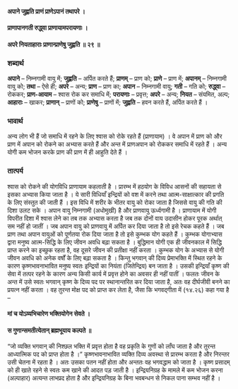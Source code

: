 #### अपाने जुह्वति प्राणं प्राणेऽपानं तथापरे ।
#### प्राणापानगती रुद्ध्वा प्राणायामपरायणाः ।
#### अपरे नियताहाराः प्राणान्प्राणेषु जुह्वति ॥ २९ ॥

### शब्दार्थ

**अपाने** – निम्नगामी वायु में; **जुह्वति** – अर्पित करते हैं; **प्राणम्** – प्राण को; **प्राणे** – प्राण में; **अपानम्** – निम्नगामी वायु को; **तथा** – ऐसे ही; **अपरे** – अन्य; **प्राण** – प्राण का; **अपान** – निम्नगामी वायु; **गती** – गति को; **रुद्ध्वा** – रोककर; **प्राण-आयाम** – श्वास रोक कर समाधि में; **परायणाः** – प्रवृत्त; **अपरे** – अन्य; **नियत** – संयमित, अल्प; **आहाराः** – खाकर; **प्राणान्** – प्राणों को; **प्राणेषु** – प्राणों में; **जुह्वति** – हवन करते हैं, अर्पित करते हैं ।

### भावार्थ

अन्य लोग भी हैं जो समाधि में रहने के लिए श्वास को रोके रहते हैं (प्राणायाम) । वे अपान में प्राण को और प्राण में अपान को रोकने का अभ्यास करते हैं और अन्त में प्राणअपान को रोककर समाधि में रहते हैं । अन्य योगी कम भोजन करके प्राण की प्राण में ही आहुति देते हैं ।

### तात्पर्य

श्वास को रोकने की योगविधि प्राणायाम कहलाती है । प्रारम्भ में हठयोग के विविध आसनों की सहायता से इसका अभ्यास किया जाता है । ये सारी विधियाँ इन्द्रियों को वश में करने तथा आत्म-साक्षात्कार की प्रगति के लिए संस्तुत की जाती हैं । इस विधि में शरीर के भीतर वायु को रोका जाता है जिससे वायु की गति की दिशा उलट सके । अपान वायु निम्नगामी (अधोमुखी) है और प्राणवायु ऊर्ध्वगामी है । प्राणायाम में योगी विपरीत दिशा में श्वास लेने का तब तक अभ्यास करता है जब तक दोनों वाय उदासीन होकर पूरक अर्थात् सम नहीं हो जातीं । जब अपान वायु को प्राणवायु में अर्पित कर दिया जाता है तो इसे रेचक कहते हैं । जब प्राण तथा अपान वायुओं को पूर्णतया रोक दिया जाता है तो इसे कुम्भक योग कहते हैं । कुम्भक योगाभ्यास द्वारा मनुष्य आत्म-सिद्धि के लिए जीवन अवधि बढ़ा सकता है । बुद्धिमान योगी एक ही जीवनकाल में सिद्धि प्राप्त करने का इच्छुक रहता है, वह दूसरे जीवन की प्रतीक्षा नहीं करता । कुम्भक योग के अभ्यास से योगी जीवन अवधि को अनेक वर्षों के लिए बढ़ा सकता है । किन्तु भगवान् की दिव्य प्रेमाभक्ति में स्थित रहने के कारण कृष्णभावनाभावित मनुष्य स्वतः इन्द्रियों का नियंता (जितेन्द्रिय) बन जाता है । उसकी इन्द्रियाँ कृष्ण की सेवा में तत्पर रहने के कारण अन्य किसी कार्य में प्रवृत्त होने का अवसर ही नहीं पातीं । फलतः जीवन के अन्त में उसे स्वतः भगवान् कृष्ण के दिव्य पद पर स्थानान्तरित कर दिया जाता है, अतः वह दीर्घजीवी बनने का प्रयत्न नहीं करता । वह तुरन्त मोक्ष पद को प्राप्त कर लेता है, जैसा कि भगवद्गीता में (१४.२६) कहा गया है –

#### मां च योऽव्यभिचारेण भक्तियोगेन सेवते ।
#### स गुणान्समतीत्येतान् ब्रह्मभूयाय कल्पते ॥

“जो व्यक्ति भगवान् की निश्छल भक्ति में प्रवृत्त होता है वह प्रकृति के गुणों को लाँघ जाता है और तुरन्त आध्यात्मिक पद को प्राप्त होता है ।” कृष्णभावनाभावित व्यक्ति दिव्य अवस्था से प्रारम्भ करता है और निरन्तर उसी चेतना में रहता है । अतः उसका पतन नहीं होता और अन्ततः वह भगवद्धाम को जाता है । कृष्ण प्रसादम् को ही खाते रहने से स्वतः कम खाने की आदत पड़ जाती है । इन्द्रियनिग्रह के मामले में कम भोजन करना (अल्पाहार) अत्यन्त लाभप्रद होता है और इन्द्रियनिग्रह के बिना भवबन्धन से निकल पाना सम्भव नहीं है ।